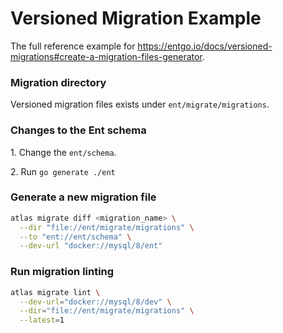 # Versioned Migration Example

The full reference example for https://entgo.io/docs/versioned-migrations#create-a-migration-files-generator.

### Migration directory

Versioned migration files exists under `ent/migrate/migrations`.

### Changes to the Ent schema

1\. Change the `ent/schema`.

2\. Run `go generate ./ent`

### Generate a new migration file

```bash
atlas migrate diff <migration_name> \
  --dir "file://ent/migrate/migrations" \
  --to "ent://ent/schema" \
  --dev-url "docker://mysql/8/ent"
```

### Run migration linting

```bash
atlas migrate lint \
  --dev-url="docker://mysql/8/dev" \
  --dir="file://ent/migrate/migrations" \
  --latest=1
```
